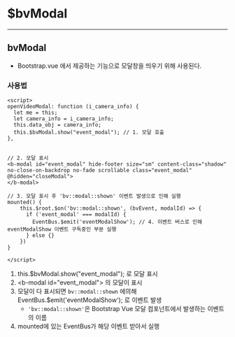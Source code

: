 # $bvModal

---

## bvModal

- Bootstrap.vue 에서 제공하는 기능으로 모달창을 띄우기 위해 사용된다. 

### 사용법

```vue
<script>
openVideoModal: function (i_camera_info) {
  let me = this;
  let camera_info = i_camera_info;
  this.data_obj = camera_info;
  this.$bvModal.show("event_modal"); // 1. 모달 호출 
},


// 2. 모달 표시 
<b-modal id="event_modal" hide-footer size="sm" content-class="shadow" no-close-on-backdrop no-fade scrollable class="event_modal" @hidden="closeModal">
</b-modal>

// 3. 모달 표시 후 'bv::modal::shown' 이벤트 발생으로 인해 실행 
mounted() {
    this.$root.$on('bv::modal::shown', (bvEvent, modalId) => {
      if ('event_modal' === modalId) {
        EventBus.$emit('eventModalShow'); // 4. 이벤트 버스로 인해 eventModalShow 이벤트 구독중인 부분 실행 
      } else {}
    })
}
    
</script>
```

1. this.$bvModal.show("event_modal"); 로 모달 표시 
2. \<b-modal id="event_modal">  의 모달이 표시 
3. 모달이 다 표시되면 `bv::modal::shown` 에의해 EventBus.$emit('eventModalShow'); 로 이벤트 발생 
   - `'bv::modal::shown'`은 Bootstrap Vue 모달 컴포넌트에서 발생하는 이벤트의 이름
4. mounted에 있는 EventBus가 해당 이벤트 받아서 실행 

